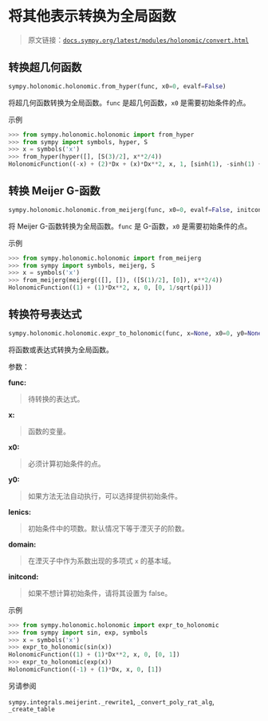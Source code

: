 # 将其他表示转换为全局函数

> 原文链接：[`docs.sympy.org/latest/modules/holonomic/convert.html`](https://docs.sympy.org/latest/modules/holonomic/convert.html)

## 转换超几何函数

```py
sympy.holonomic.holonomic.from_hyper(func, x0=0, evalf=False)
```

将超几何函数转换为全局函数。`func` 是超几何函数，`x0` 是需要初始条件的点。

示例

```py
>>> from sympy.holonomic.holonomic import from_hyper
>>> from sympy import symbols, hyper, S
>>> x = symbols('x')
>>> from_hyper(hyper([], [S(3)/2], x**2/4))
HolonomicFunction((-x) + (2)*Dx + (x)*Dx**2, x, 1, [sinh(1), -sinh(1) + cosh(1)]) 
```

## 转换 Meijer G-函数

```py
sympy.holonomic.holonomic.from_meijerg(func, x0=0, evalf=False, initcond=True, domain=QQ)
```

将 Meijer G-函数转换为全局函数。`func` 是 G-函数，`x0` 是需要初始条件的点。

示例

```py
>>> from sympy.holonomic.holonomic import from_meijerg
>>> from sympy import symbols, meijerg, S
>>> x = symbols('x')
>>> from_meijerg(meijerg(([], []), ([S(1)/2], [0]), x**2/4))
HolonomicFunction((1) + (1)*Dx**2, x, 0, [0, 1/sqrt(pi)]) 
```

## 转换符号表达式

```py
sympy.holonomic.holonomic.expr_to_holonomic(func, x=None, x0=0, y0=None, lenics=None, domain=None, initcond=True)
```

将函数或表达式转换为全局函数。

参数：

**func:**

> 待转换的表达式。

**x:**

> 函数的变量。

**x0:**

> 必须计算初始条件的点。

**y0:**

> 如果方法无法自动执行，可以选择提供初始条件。

**lenics:**

> 初始条件中的项数。默认情况下等于湮灭子的阶数。

**domain:**

> 在湮灭子中作为系数出现的多项式 `x` 的基本域。

**initcond:**

> 如果不想计算初始条件，请将其设置为 false。

示例

```py
>>> from sympy.holonomic.holonomic import expr_to_holonomic
>>> from sympy import sin, exp, symbols
>>> x = symbols('x')
>>> expr_to_holonomic(sin(x))
HolonomicFunction((1) + (1)*Dx**2, x, 0, [0, 1])
>>> expr_to_holonomic(exp(x))
HolonomicFunction((-1) + (1)*Dx, x, 0, [1]) 
```

另请参阅

`sympy.integrals.meijerint._rewrite1`, `_convert_poly_rat_alg`, `_create_table`
